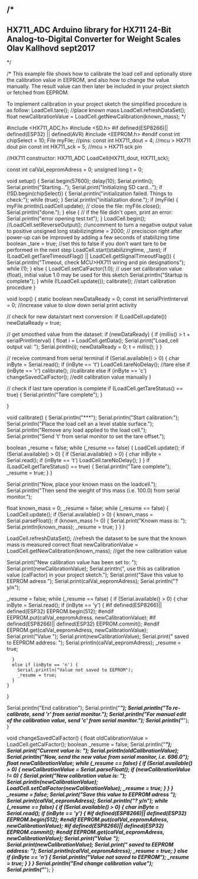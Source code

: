 /*
   -------------------------------------------------------------------------------------
   HX711_ADC
   Arduino library for HX711 24-Bit Analog-to-Digital Converter for Weight Scales
   Olav Kallhovd sept2017
   -------------------------------------------------------------------------------------
*/

/*
   This example file shows how to calibrate the load cell and optionally store the calibration
   value in EEPROM, and also how to change the value manually.
   The result value can then later be included in your project sketch or fetched from EEPROM.

   To implement calibration in your project sketch the simplified procedure is as follow:
       LoadCell.tare();
       //place known mass
       LoadCell.refreshDataSet();
       float newCalibrationValue = LoadCell.getNewCalibration(known_mass);
*/

#include <HX711_ADC.h>
#include <SD.h>
#if defined(ESP8266)|| defined(ESP32) || defined(AVR)
#include <EEPROM.h>
#endif
const int chipSelect = 10;
File myFile;
//pins:
const int HX711_dout = 4; //mcu > HX711 dout pin
const int HX711_sck = 5; //mcu > HX711 sck pin

//HX711 constructor:
HX711_ADC LoadCell(HX711_dout, HX711_sck);

const int calVal_eepromAdress = 0;
unsigned long t = 0;

void setup() {
  Serial.begin(57600); delay(10);
  Serial.println();
  Serial.println("Starting...");
  Serial.print("Initializing SD card...");
  if (!SD.begin(chipSelect)) {
    Serial.println("initialization failed. Things to check:");
    while (true);
  }
  Serial.println("initialization done.");
  if (myFile) {
    myFile.println(LoadCell.update);
    // close the file:
    myFile.close();
    Serial.println("done.");
  } else {
    // if the file didn't open, print an error:
    Serial.println("error opening test.txt");
  }
  LoadCell.begin();
  //LoadCell.setReverseOutput(); //uncomment to turn a negative output value to positive
  unsigned long stabilizingtime = 2000; // preciscion right after power-up can be improved by adding a few seconds of stabilizing time
  boolean _tare = true; //set this to false if you don't want tare to be performed in the next step
  LoadCell.start(stabilizingtime, _tare);
  if (LoadCell.getTareTimeoutFlag() || LoadCell.getSignalTimeoutFlag()) {
    Serial.println("Timeout, check MCU>HX711 wiring and pin designations");
    while (1);
  }
  else {
    LoadCell.setCalFactor(1.0); // user set calibration value (float), initial value 1.0 may be used for this sketch
    Serial.println("Startup is complete");
  }
  while (!LoadCell.update());
  calibrate(); //start calibration procedure
}

void loop() {
  static boolean newDataReady = 0;
  const int serialPrintInterval = 0; //increase value to slow down serial print activity

  // check for new data/start next conversion:
  if (LoadCell.update()) newDataReady = true;

  // get smoothed value from the dataset:
  if (newDataReady) {
    if (millis() > t + serialPrintInterval) {
      float i = LoadCell.getData();
      Serial.print("Load_cell output val: ");
      Serial.println(i);
      newDataReady = 0;
      t = millis();
    }
  }

  // receive command from serial terminal
  if (Serial.available() > 0) {
    char inByte = Serial.read();
    if (inByte == 't') LoadCell.tareNoDelay(); //tare
    else if (inByte == 'r') calibrate(); //calibrate
    else if (inByte == 'c') changeSavedCalFactor(); //edit calibration value manually
  }

  // check if last tare operation is complete
  if (LoadCell.getTareStatus() == true) {
    Serial.println("Tare complete");
  }

}

void calibrate() {
  Serial.println("***");
  Serial.println("Start calibration:");
  Serial.println("Place the load cell an a level stable surface.");
  Serial.println("Remove any load applied to the load cell.");
  Serial.println("Send 't' from serial monitor to set the tare offset.");

  boolean _resume = false;
  while (_resume == false) {
    LoadCell.update();
    if (Serial.available() > 0) {
      if (Serial.available() > 0) {
        char inByte = Serial.read();
        if (inByte == 't') LoadCell.tareNoDelay();
      }
    }
    if (LoadCell.getTareStatus() == true) {
      Serial.println("Tare complete");
      _resume = true;
    }
  }

  Serial.println("Now, place your known mass on the loadcell.");
  Serial.println("Then send the weight of this mass (i.e. 100.0) from serial monitor.");

  float known_mass = 0;
  _resume = false;
  while (_resume == false) {
    LoadCell.update();
    if (Serial.available() > 0) {
      known_mass = Serial.parseFloat();
      if (known_mass != 0) {
        Serial.print("Known mass is: ");
        Serial.println(known_mass);
        _resume = true;
      }
    }
  }

  LoadCell.refreshDataSet(); //refresh the dataset to be sure that the known mass is measured correct
  float newCalibrationValue = LoadCell.getNewCalibration(known_mass); //get the new calibration value

  Serial.print("New calibration value has been set to: ");
  Serial.print(newCalibrationValue);
  Serial.println(", use this as calibration value (calFactor) in your project sketch.");
  Serial.print("Save this value to EEPROM adress ");
  Serial.print(calVal_eepromAdress);
  Serial.println("? y/n");

  _resume = false;
  while (_resume == false) {
    if (Serial.available() > 0) {
      char inByte = Serial.read();
      if (inByte == 'y') {
#if defined(ESP8266)|| defined(ESP32)
        EEPROM.begin(512);
#endif
        EEPROM.put(calVal_eepromAdress, newCalibrationValue);
#if defined(ESP8266)|| defined(ESP32)
        EEPROM.commit();
#endif
        EEPROM.get(calVal_eepromAdress, newCalibrationValue);
        Serial.print("Value ");
        Serial.print(newCalibrationValue);
        Serial.print(" saved to EEPROM address: ");
        Serial.println(calVal_eepromAdress);
        _resume = true;

      }
      else if (inByte == 'n') {
        Serial.println("Value not saved to EEPROM");
        _resume = true;
      }
    }
  }

  Serial.println("End calibration");
  Serial.println("***");
  Serial.println("To re-calibrate, send 'r' from serial monitor.");
  Serial.println("For manual edit of the calibration value, send 'c' from serial monitor.");
  Serial.println("***");
}

void changeSavedCalFactor() {
  float oldCalibrationValue = LoadCell.getCalFactor();
  boolean _resume = false;
  Serial.println("***");
  Serial.print("Current value is: ");
  Serial.println(oldCalibrationValue);
  Serial.println("Now, send the new value from serial monitor, i.e. 696.0");
  float newCalibrationValue;
  while (_resume == false) {
    if (Serial.available() > 0) {
      newCalibrationValue = Serial.parseFloat();
      if (newCalibrationValue != 0) {
        Serial.print("New calibration value is: ");
        Serial.println(newCalibrationValue);
        LoadCell.setCalFactor(newCalibrationValue);
        _resume = true;
      }
    }
  }
  _resume = false;
  Serial.print("Save this value to EEPROM adress ");
  Serial.print(calVal_eepromAdress);
  Serial.println("? y/n");
  while (_resume == false) {
    if (Serial.available() > 0) {
      char inByte = Serial.read();
      if (inByte == 'y') {
#if defined(ESP8266)|| defined(ESP32)
        EEPROM.begin(512);
#endif
        EEPROM.put(calVal_eepromAdress, newCalibrationValue);
#if defined(ESP8266)|| defined(ESP32)
        EEPROM.commit();
#endif
        EEPROM.get(calVal_eepromAdress, newCalibrationValue);
        Serial.print("Value ");
        Serial.print(newCalibrationValue);
        Serial.print(" saved to EEPROM address: ");
        Serial.println(calVal_eepromAdress);
        _resume = true;
      }
      else if (inByte == 'n') {
        Serial.println("Value not saved to EEPROM");
        _resume = true;
      }
    }
  }
  Serial.println("End change calibration value");
  Serial.println("***");
}
